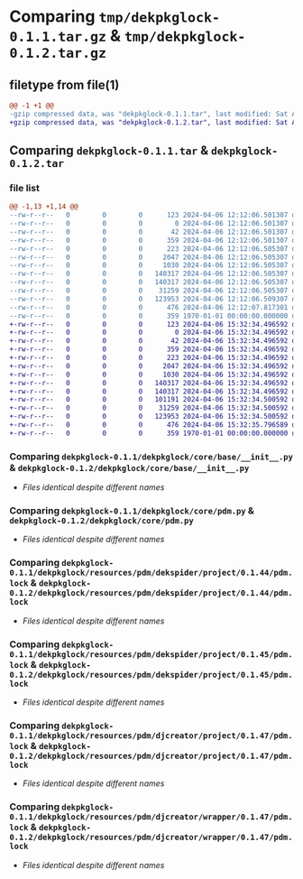 # Comparing `tmp/dekpkglock-0.1.1.tar.gz` & `tmp/dekpkglock-0.1.2.tar.gz`

## filetype from file(1)

```diff
@@ -1 +1 @@
-gzip compressed data, was "dekpkglock-0.1.1.tar", last modified: Sat Apr  6 12:12:07 2024, max compression
+gzip compressed data, was "dekpkglock-0.1.2.tar", last modified: Sat Apr  6 15:32:35 2024, max compression
```

## Comparing `dekpkglock-0.1.1.tar` & `dekpkglock-0.1.2.tar`

### file list

```diff
@@ -1,13 +1,14 @@
--rw-r--r--   0        0        0      123 2024-04-06 12:12:06.501307 dekpkglock-0.1.1/README.md
--rw-r--r--   0        0        0        0 2024-04-06 12:12:06.501307 dekpkglock-0.1.1/dekpkglock/__init__.py
--rw-r--r--   0        0        0       42 2024-04-06 12:12:06.501307 dekpkglock-0.1.1/dekpkglock/click/__entry__.py
--rw-r--r--   0        0        0      359 2024-04-06 12:12:06.501307 dekpkglock-0.1.1/dekpkglock/click/__init__.py
--rw-r--r--   0        0        0      223 2024-04-06 12:12:06.505307 dekpkglock-0.1.1/dekpkglock/core/__init__.py
--rw-r--r--   0        0        0     2047 2024-04-06 12:12:06.505307 dekpkglock-0.1.1/dekpkglock/core/base/__init__.py
--rw-r--r--   0        0        0     1030 2024-04-06 12:12:06.505307 dekpkglock-0.1.1/dekpkglock/core/pdm.py
--rw-r--r--   0        0        0   140317 2024-04-06 12:12:06.505307 dekpkglock-0.1.1/dekpkglock/resources/pdm/dekspider/project/0.1.44/pdm.lock
--rw-r--r--   0        0        0   140317 2024-04-06 12:12:06.505307 dekpkglock-0.1.1/dekpkglock/resources/pdm/dekspider/project/0.1.45/pdm.lock
--rw-r--r--   0        0        0    31259 2024-04-06 12:12:06.505307 dekpkglock-0.1.1/dekpkglock/resources/pdm/djcreator/project/0.1.47/pdm.lock
--rw-r--r--   0        0        0   123953 2024-04-06 12:12:06.509307 dekpkglock-0.1.1/dekpkglock/resources/pdm/djcreator/wrapper/0.1.47/pdm.lock
--rw-r--r--   0        0        0      476 2024-04-06 12:12:07.817301 dekpkglock-0.1.1/pyproject.toml
--rw-r--r--   0        0        0      359 1970-01-01 00:00:00.000000 dekpkglock-0.1.1/PKG-INFO
+-rw-r--r--   0        0        0      123 2024-04-06 15:32:34.496592 dekpkglock-0.1.2/README.md
+-rw-r--r--   0        0        0        0 2024-04-06 15:32:34.496592 dekpkglock-0.1.2/dekpkglock/__init__.py
+-rw-r--r--   0        0        0       42 2024-04-06 15:32:34.496592 dekpkglock-0.1.2/dekpkglock/click/__entry__.py
+-rw-r--r--   0        0        0      359 2024-04-06 15:32:34.496592 dekpkglock-0.1.2/dekpkglock/click/__init__.py
+-rw-r--r--   0        0        0      223 2024-04-06 15:32:34.496592 dekpkglock-0.1.2/dekpkglock/core/__init__.py
+-rw-r--r--   0        0        0     2047 2024-04-06 15:32:34.496592 dekpkglock-0.1.2/dekpkglock/core/base/__init__.py
+-rw-r--r--   0        0        0     1030 2024-04-06 15:32:34.496592 dekpkglock-0.1.2/dekpkglock/core/pdm.py
+-rw-r--r--   0        0        0   140317 2024-04-06 15:32:34.496592 dekpkglock-0.1.2/dekpkglock/resources/pdm/dekspider/project/0.1.44/pdm.lock
+-rw-r--r--   0        0        0   140317 2024-04-06 15:32:34.496592 dekpkglock-0.1.2/dekpkglock/resources/pdm/dekspider/project/0.1.45/pdm.lock
+-rw-r--r--   0        0        0   101191 2024-04-06 15:32:34.500592 dekpkglock-0.1.2/dekpkglock/resources/pdm/dekspider/project/0.1.46/pdm.lock
+-rw-r--r--   0        0        0    31259 2024-04-06 15:32:34.500592 dekpkglock-0.1.2/dekpkglock/resources/pdm/djcreator/project/0.1.47/pdm.lock
+-rw-r--r--   0        0        0   123953 2024-04-06 15:32:34.500592 dekpkglock-0.1.2/dekpkglock/resources/pdm/djcreator/wrapper/0.1.47/pdm.lock
+-rw-r--r--   0        0        0      476 2024-04-06 15:32:35.796589 dekpkglock-0.1.2/pyproject.toml
+-rw-r--r--   0        0        0      359 1970-01-01 00:00:00.000000 dekpkglock-0.1.2/PKG-INFO
```

### Comparing `dekpkglock-0.1.1/dekpkglock/core/base/__init__.py` & `dekpkglock-0.1.2/dekpkglock/core/base/__init__.py`

 * *Files identical despite different names*

### Comparing `dekpkglock-0.1.1/dekpkglock/core/pdm.py` & `dekpkglock-0.1.2/dekpkglock/core/pdm.py`

 * *Files identical despite different names*

### Comparing `dekpkglock-0.1.1/dekpkglock/resources/pdm/dekspider/project/0.1.44/pdm.lock` & `dekpkglock-0.1.2/dekpkglock/resources/pdm/dekspider/project/0.1.44/pdm.lock`

 * *Files identical despite different names*

### Comparing `dekpkglock-0.1.1/dekpkglock/resources/pdm/dekspider/project/0.1.45/pdm.lock` & `dekpkglock-0.1.2/dekpkglock/resources/pdm/dekspider/project/0.1.45/pdm.lock`

 * *Files identical despite different names*

### Comparing `dekpkglock-0.1.1/dekpkglock/resources/pdm/djcreator/project/0.1.47/pdm.lock` & `dekpkglock-0.1.2/dekpkglock/resources/pdm/djcreator/project/0.1.47/pdm.lock`

 * *Files identical despite different names*

### Comparing `dekpkglock-0.1.1/dekpkglock/resources/pdm/djcreator/wrapper/0.1.47/pdm.lock` & `dekpkglock-0.1.2/dekpkglock/resources/pdm/djcreator/wrapper/0.1.47/pdm.lock`

 * *Files identical despite different names*

